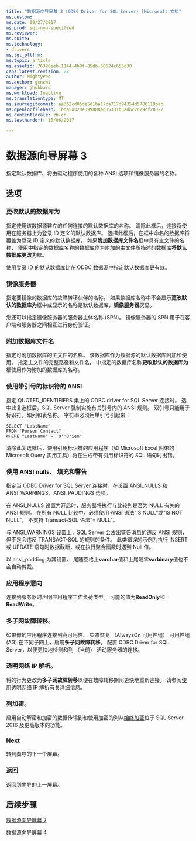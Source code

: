 ```yaml
---
title: "数据源向导屏幕 3 (ODBC Driver for SQL Server) |Microsoft 文档"
ms.custom: 
ms.date: 09/27/2017
ms.prod: sql-non-specified
ms.reviewer: 
ms.suite: 
ms.technology:
- drivers
ms.tgt_pltfrm: 
ms.topic: article
ms.assetid: 76326eeb-1144-4b9f-85db-50524c655d30
caps.latest.revision: 22
author: MightyPen
ms.author: genemi
manager: jhubbard
ms.workload: Inactive
ms.translationtype: MT
ms.sourcegitcommit: ea362cd05de5d1ba17ca717d94354d5786119bab
ms.openlocfilehash: 1bda5a320e399888ed05331b3adbc2d29cf28022
ms.contentlocale: zh-cn
ms.lasthandoff: 10/06/2017

---
```

# <a name="data-source-wizard-screen-3"></a>数据源向导屏幕 3

指定默认数据库、将由驱动程序使用的各种 ANSI 选项和镜像服务器的名称。

## <a name="options"></a>选项

### <a name="change-the-default-database-to"></a>更改默认的数据库为

指定使用该数据源建立的任何连接的默认数据库的名称。 清除此框后，连接将使用在服务器上为登录 ID 定义的默认数据库。 选择此框后，在框中命名的数据库将覆盖为登录 ID 定义的默认数据库。 如果**附加数据库文件名**框中具有主文件的名称、 使用中指定的数据库名称的数据库作为附加的主文件所描述的数据库**将默认数据库更改为**框。

使用登录 ID 的默认数据库比在 ODBC 数据源中指定默认数据库更有效。

### <a name="mirror-server"></a>镜像服务器

指定要镜像的数据库的故障转移伙伴的名称。 如果数据库名称中不会显示**更改默认的数据库为**框中或显示的名称是默认数据库，**镜像服务器**灰显。

您还可以指定镜像服务器的服务器主体名称 (SPN)。 镜像服务器的 SPN 用于在客户端和服务器之间相互进行身份验证。

### <a name="attach-database-filename"></a>附加数据库文件名

指定可附加数据库的主文件的名称。 该数据库作为数据源的默认数据库附加和使用。 指定主文件的完整路径和文件名。 中指定的数据库名称**更改默认的数据库为**框使用作为附加的数据库的名称。

### <a name="use-ansi-quoted-identifiers"></a>使用带引号的标识符的 ANSI

指定 QUOTED_IDENTIFIERS 集上的 ODBC driver for SQL Server 连接时。 选中此复选框后，SQL Server 强制实施有关引号内的 ANSI 规则。 双引号只能用于标识符，如列和表名称。 字符串必须用单引号引起来：

```
SELECT "LastName"
FROM "Person.Contact"
WHERE "LastName" = 'O''Brien'
```

清除此复选框后，使用引用标识符的应用程序（如 Microsoft Excel 附带的 Microsoft Query 实用工具）将在生成带有引用标识符的 SQL 语句时出错。

### <a name="use-ansi-nulls-paddings-and-warnings"></a>使用 ANSI nulls、 填充和警告

指定当 ODBC Driver for SQL Server 连接时，在设置 ANSI_NULLS 和 ANSI_WARNINGS，ANSI_PADDINGS 选项。

在 ANSI_NULLS 设置为开启时，服务器将执行与比较列是否为 NULL 有关的 ANSI 规则。 在所有 NULL 比较中，必须使用 ANSI 语法“IS NULL”或“IS NOT NULL”。 不支持 Transact-SQL 语法“= NULL”。

与 ANSI_WARNINGS 设置上，SQL Server 会发出警告消息的违反 ANSI 规则，但不是会违反 TRANSACT-SQL 的规则的条件。 此类错误的示例为执行 INSERT 或 UPDATE 语句时数据截断，或在执行聚合函数时遇到 Null 值。 

以 ansi_padding 为其设置、 尾随空格上**varchar**值和上尾随零**varbinary**值也不会自动剪裁。

### <a name="application-intent"></a>应用程序意向

连接到服务器时声明应用程序工作负荷类型。 可能的值为**ReadOnly**和**ReadWrite**。

### <a name="multi-subnet-failover"></a>多子网故障转移。

如果你的应用程序连接到高可用性、 灾难恢复 （AlwaysOn 可用性组） 可用性组 (AG) 在不同子网上，启用**多子网故障转移。** 配置 ODBC Driver for SQL Server，以便更快地检测和到 （当前） 活动服务器的连接。

### <a name="transparent-network-ip-resolution"></a>透明网络 IP 解析。

将的行为更改为**多子网故障转移**以便在故障转移期间更快地重新连接。 请参阅[使用透明网络 IP 解析](../../../connect/odbc/using-transparent-network-ip-resolution.md)有关详细信息。

### <a name="column-encryption"></a>列加密。

启用自动解密和加密的数据传输到和使用加密的列从[始终加密](../../../connect/odbc/using-always-encrypted-with-the-odbc-driver.md)位于 SQL Server 2016 及更高版本的功能。

### <a name="next"></a>Next

转到向导的下一个屏幕。

### <a name="back"></a>返回

返回到向导的上一屏幕。

## <a name="next-steps"></a>后续步骤

[数据源向导屏幕 2](../../../connect/odbc/windows/dsn-wizard-2.md)

[数据源向导屏幕 4](../../../connect/odbc/windows/dsn-wizard-4.md)

